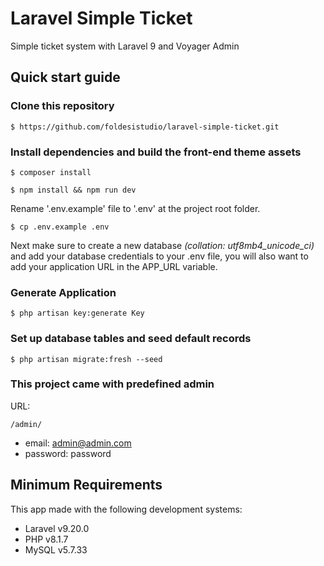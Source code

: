 # Laravel Simple Ticket
Simple ticket system with Laravel 9 and Voyager Admin

## Quick start guide

### Clone this repository

`$ https://github.com/foldesistudio/laravel-simple-ticket.git
`
### Install dependencies and build the front-end theme assets

`$ composer install`

`$ npm install && npm run dev`

Rename '.env.example' file to '.env' at the project root folder.

`$ cp .env.example .env`

Next make sure to create a new database _(collation: utf8mb4_unicode_ci)_ and add your database credentials to your .env file, you will also want to add your application URL in the APP_URL variable.

### Generate Application 

`$ php artisan key:generate Key`
 

### Set up database tables and seed default records

`$ php artisan migrate:fresh --seed  `

### This project came with predefined admin

URL: 

`/admin/`

* email: admin@admin.com
* password: password  

## Minimum Requirements
This app made with the following development systems:

* Laravel v9.20.0
* PHP v8.1.7
* MySQL v5.7.33

